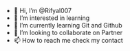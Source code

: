 - 👋 Hi, I’m @Rifyal007
- 👀 I’m interested in learning 
- 🌱 I’m currently learning Git and Github
- 💞️ I’m looking to collaborate on Partner
- 📫 How to reach me check my contact

<!---
Rifyal007/Rifyal007 is a ✨ special ✨ repository because its `README.md` (this file) appears on your GitHub profile.
You can click the Preview link to take a look at your changes.
--->
